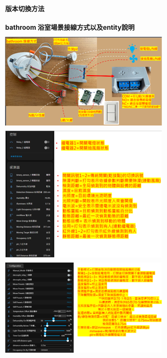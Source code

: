 ## 版本切換方法

## bathroom 浴室場景接線方式以及entity說明

![Mosquitto_broker](/auto_space/image/110516.png)


![Mosquitto_broker](/auto_space/image/14111251.png)


![Mosquitto_broker](/auto_space/image/175518.png)


